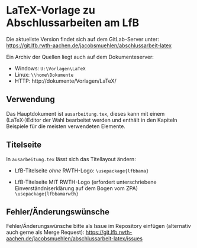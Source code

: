 # LaTeX-Vorlage zu Abschlussarbeiten am LfB

Die aktuellste Version findet sich auf dem GitLab-Server unter:
https://git.lfb.rwth-aachen.de/jacobsmuehlen/abschlussarbeit-latex

Ein Archiv der Quellen liegt auch auf dem Dokumenteserver:
- Windows: `U:\Vorlagen\LaTeX`
- Linux: `\\home\Dokumente`
- HTTP: http://dokumente/Vorlagen/LaTeX/

## Verwendung
Das Hauptdokument ist `ausarbeitung.tex`, dieses kann mit einem (LaTeX-)Editor
der Wahl bearbeitet werden und enthält in den Kapiteln Beispiele für die
meisten verwendeten Elemente.

## Titelseite
In `ausarbeitung.tex` lässt sich das Titellayout ändern:

- LfB-Titelseite *ohne* RWTH-Logo:
  `\usepackage{lfbbama}`

- LfB-Titelseite MIT RWTH-Logo (erfordert unterschriebene
  Einverständniserklärung auf dem Bogen vom ZPA)
  `\usepackage{lfbbamarwth}`

## Fehler/Änderungswünsche
Fehler/Änderungswünsche bitte als Issue im Repository einfügen (alternativ
auch gerne als Merge Request):
https://git.lfb.rwth-aachen.de/jacobsmuehlen/abschlussarbeit-latex/issues
